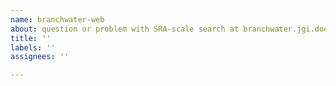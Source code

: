 ```yaml
---
name: branchwater-web
about: question or problem with SRA-scale search at branchwater.jgi.doe.gov/
title: ''
labels: ''
assignees: ''

---
```




